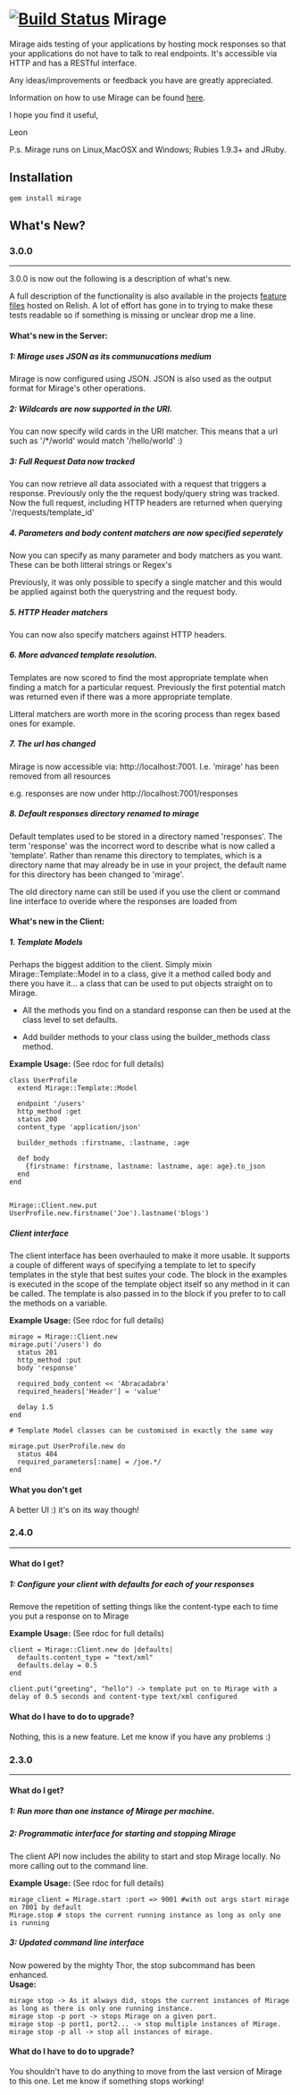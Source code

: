 [![Build Status](https://travis-ci.org/lashd/mirage.png)](https://travis-ci.org/lashd/mirage)
Mirage
======
Mirage aids testing of your applications by hosting mock responses so that your applications do not have to talk to real endpoints. It's accessible via HTTP and has a RESTful interface.    

Any ideas/improvements or feedback you have are greatly appreciated.  
  
Information on how to use Mirage can be found [here](https://github.com/lashd/mirage/wiki).  
  
I hope you find it useful,  

Leon

P.s. Mirage runs on Linux,MacOSX and Windows; Rubies 1.9.3+ and JRuby.

Installation
------------
    gem install mirage 
    
What's New?
-----------
### 3.0.0
------------------------------
3.0.0 is now out the following is a description of what's new.

A full description of the functionality is also available in the projects [feature files](https://github.com/lashd/mirage/wiki) hosted on Relish. A lot of effort has gone in to trying to make these tests readable so if something is missing or unclear drop me a line.


#### What's new in the Server:
##### 1: Mirage uses JSON as its communucations medium
Mirage is now configured using JSON. JSON is also used as the output format for Mirage's other operations.
##### 2: Wildcards are now supported in the URI.
You can now specify wild cards in the URI matcher. This means that a url such as '/*/world' would match '/hello/world' :)
##### 3: Full Request Data now tracked
You can now retrieve all data associated with a request that triggers a response. Previously only the the request body/query string was tracked.
Now the full request, including HTTP headers are returned when querying '/requests/template_id'

##### 4. Parameters and body content matchers are now specified seperately
Now you can specify as many parameter and body matchers as you want. These can be both litteral strings or Regex's
  
Previously, it was only possible to specify a single matcher and this would be applied against both the querystring and the request body.
##### 5. HTTP Header matchers
You can now also specify matchers against HTTP headers.
##### 6. More advanced template resolution.
Templates are now scored to find the most appropriate template when finding a match for a particular request. Previously the first potential match was returned even
if there was a more appropriate template.

Litteral matchers are worth more in the scoring process than regex based ones for example.
##### 7. The url has changed
Mirage is now accessible via: http://localhost:7001. I.e. 'mirage' has been removed from all resources 

e.g. responses are now under http://localhost:7001/responses
##### 8. Default responses directory renamed to mirage
Default templates used to be stored in a directory named 'responses'. The term 'response' was the incorrect word to describe what is now called a 'template'. Rather than rename this directory to templates, which is a directory name that may already be in use in your project, the default name for this directory has been changed to 'mirage'.  
  
The old directory name can still be used if you use the client or command line interface to overide where the responses are loaded from

#### What's new in the Client:
##### 1. Template Models
Perhaps the biggest addition to the client. Simply mixin Mirage::Template::Model in to a class, give it a method called body and there you have it... a class that can be used to put objects straight on to Mirage.
 
* All the methods you find on a standard response can then be used at the class level to set defaults. 
 
* Add builder methods to your class using the builder_methods class method.
 
**Example Usage:** (See rdoc for full details)  

    class UserProfile
      extend Mirage::Template::Model
      
      endpoint '/users'
      http_method :get
      status 200
      content_type 'application/json'
      
      builder_methods :firstname, :lastname, :age
      
      def body
        {firstname: firstname, lastname: lastname, age: age}.to_json
      end
    end
    
    
    Mirage::Client.new.put UserProfile.new.firstname('Joe').lastname('blogs')
    
##### Client interface
The client interface has been overhauled to make it more usable. It supports a couple of different ways of specifying a template
to let to specify templates in the style that best suites your code. The block in the examples is executed in the scope of the template
object itself so any method in it can be called. The template is also passed in to the block if you prefer to to call the methods
on a variable.

**Example Usage:** (See rdoc for full details)  

    mirage = Mirage::Client.new
    mirage.put('/users') do
      status 201
      http_method :put
      body 'response'
      
      required_body_content << 'Abracadabra'
      required_headers['Header'] = 'value'
      
      delay 1.5
    end
    
    # Template Model classes can be customised in exactly the same way
    
    mirage.put UserProfile.new do
      status 404
      required_parameters[:name] = /joe.*/
    end
#### What you don't get
A better UI :) it's on its way though!

### 2.4.0
---------
#### What do I get?
##### 1: Configure your client with defaults for each of your responses
Remove the repetition of setting things like the content-type each to time you put a response on to Mirage

**Example Usage:** (See rdoc for full details)  

    client = Mirage::Client.new do |defaults|
      defaults.content_type = "text/xml"
      defaults.delay = 0.5
    end  
    
    client.put("greeting", "hello") -> template put on to Mirage with a delay of 0.5 seconds and content-type text/xml configured
#### What do I have to do to upgrade?
Nothing, this is a new feature. Let me know if you have any problems :)
    
    


### 2.3.0
---------
#### What do I get?
##### 1: Run more than one instance of Mirage per machine.
##### 2: Programmatic interface for starting and stopping Mirage
The client API now includes the ability to start and stop Mirage locally. No more calling out to the command line.  

**Example Usage:** (See rdoc for full details)  

    mirage_client = Mirage.start :port => 9001 #with out args start mirage on 7001 by default
    Mirage.stop # stops the current running instance as long as only one is running  
    
##### 3: Updated command line interface
Now powered by the mighty Thor, the stop subcommand has been enhanced.  
**Usage:**  

    mirage stop -> As it always did, stops the current instances of Mirage as long as there is only one running instance.  
    mirage stop -p port -> stops Mirage on a given port.    
    mirage stop -p port1, port2... -> stop multiple instances of Mirage.  
    mirage stop -p all -> stop all instances of mirage.  
#### What do I have to do to upgrade?
You shouldn't have to do anything to move from the last version of Mirage to this one. Let me know if something stops working!
